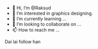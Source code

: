 - 👋 Hi, I’m @Raksud
- 👀 I’m interested in graphics designing.
- 🌱 I’m currently learning ...
- 💞️ I’m looking to collaborate on ...
- 📫 How to reach me ...

<!---
Raksud/Raksud is a ✨ special ✨ repository because its `README.md` (this file) appears on your GitHub profile.
You can click the Preview link to take a look at your changes.
--->




Dai lai follow han 

